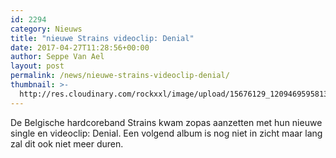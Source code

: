 ```yaml
---
id: 2294
category: Nieuws
title: "nieuwe Strains videoclip: Denial"
date: 2017-04-27T11:28:56+00:00
author: Seppe Van Ael
layout: post
permalink: /news/nieuwe-strains-videoclip-denial/
thumbnail: >-
  http://res.cloudinary.com/rockxxl/image/upload/15676129_1209469595813837_811467960031282477_o.jpg
---
```

De Belgische hardcoreband Strains kwam zopas aanzetten met hun nieuwe single en videoclip: Denial. Een volgend album is nog niet in zicht maar lang zal dit ook niet meer duren.
